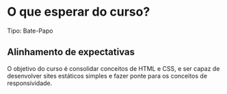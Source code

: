# O que esperar do curso?

Tipo: Bate-Papo

## Alinhamento de expectativas

O objetivo do curso é consolidar conceitos de HTML e CSS, e ser capaz de desenvolver sites estáticos simples e fazer ponte para os conceitos de responsividade.
